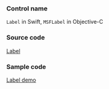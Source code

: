 ### Control name

`Label` in Swift, `MSFLabel` in Objective-C

### Source code

[Label](https://github.com/microsoft/fluentui-apple/blob/main/ios/FluentUI/Label/Label.swift)

### Sample code

[Label demo](https://github.com/microsoft/fluentui-apple/blob/main/ios/FluentUI.Demo/FluentUI.Demo/Demos/LabelDemoController.swift)
